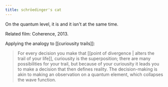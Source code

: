 ```yaml
---
title: schröedinger's cat
---
```


On the quantum level, it is and it isn't at the same time.

Related film: Coherence, 2013.

Applying the analogy to [[curiousity trails]]: 

> For every decision you make that [[point of divergence | alters the trail of your life]], curiousity is the superposition; there are many possibilities for your trail, but because of your curiousity it leads you to make a decision that then defines reality. The decision-making is akin to making an observation on a quantum element, which collapses the wave function.